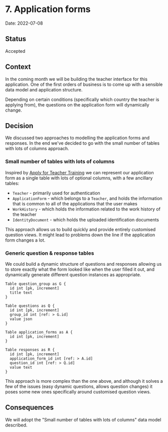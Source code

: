 # 7. Application forms

Date: 2022-07-08

## Status

Accepted

## Context

In the coming month we will be building the teacher interface for this application. One of the first orders of business is to come up with a sensible data model and application structure.

Depending on certain conditions (specifically which country the teacher is applying from), the questions on the application form will dynamically change.

## Decision

We discussed two approaches to modelling the application forms and responses. In the end we've decided to go with the small number of tables with lots of columns approach.

### Small number of tables with lots of columns

Inspired by [Apply for Teacher Training](https://github.com/DFE-Digital/apply-for-teacher-training/blob/main/adr/0003-initial-datamodel.md) we can represent our application form as a single table with lots of optional columns, with a few ancillary tables:

- `Teacher` - primarily used for authentication
- `ApplicationForm` - which belongs to a `Teacher`, and holds the information that is common to all of the applications that the user makes
- `WorkHistory` - which holds the information related to the work history of the teacher
- `IdentityDocument` - which holds the uploaded identification documents

This approach allows us to build quickly and provide entirely customised question views. It might lead to problems down the line if the application form changes a lot.

### Generic question & response tables

We could build a dynamic structure of questions and responses allowing us to store exactly what the form looked like when the user filled it out, and dynamically generate different question instances as appropriate.

```dbml
Table question_group as G {
  id int [pk, increment]
  title text
}

Table questions as Q {
  id int [pk, increment]
  group_id int [ref: > G.id]
  value json
}

Table application_forms as A {
  id int [pk, increment]
}

Table responses as R {
  id int [pk, increment]
  application_form_id int [ref: > A.id]
  question_id int [ref: > Q.id]
  value text
}
```

This approach is more complex than the one above, and although it solves a few of the issues (easy dynamic questions, allows question changes) it poses some new ones specifically around customised question views.

## Consequences

We will adopt the "Small number of tables with lots of columns" data model described.
